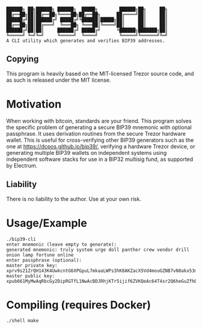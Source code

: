 
    ██████╗ ██╗██████╗ ██████╗  █████╗        ██████╗██╗     ██╗
    ██╔══██╗██║██╔══██╗╚════██╗██╔══██╗      ██╔════╝██║     ██║
    ██████╔╝██║██████╔╝ █████╔╝╚██████║█████╗██║     ██║     ██║
    ██╔══██╗██║██╔═══╝  ╚═══██╗ ╚═══██║╚════╝██║     ██║     ██║
    ██████╔╝██║██║     ██████╔╝ █████╔╝      ╚██████╗███████╗██║
    ╚═════╝ ╚═╝╚═╝     ╚═════╝  ╚════╝        ╚═════╝╚══════╝╚═╝
    A CLI utility which generates and verifies BIP39 addresses.

## Copying

This program is heavily based on the MIT-licensed Trezor source code, and as
such is released under the MIT license.

# Motivation

When working with bitcoin, standards are your friend. This program solves the
specific problem of generating a secure BIP39 mnemonic with optional
passphrase. It uses derivation routines from the secure Trezor hardware wallet.
This is useful for cross-verifying other BIP39 generators such as the one at
https://dcpos.github.io/bip39/, verifying a hardware Trezor device, or
generating multiple BIP39 wallets on independent systems using independent
software stacks for use in a BIP32 multisig fund, as supported by Electrum.

## Liability

There is no liability to the author. Use at your own risk.

# Usage/Example

    ./bip39-cli
    enter mnemonic (leave empty to generate): 
    generated mnemonic: truly system urge doll panther crew vendor drill onion lamp fortune online
    enter passphrase (optional): 
    master private key: xprv9s21ZrQH143K4UwkcntG6XPGpuL7mkaaLWPs3hK8AKZacX5Vd4mouGZNB7vN8akx53mYg8sSkwu8CfaZDwWXY9rymKGETEt6QmRaQz1VCyo
    master public key: xpub661MyMwAqRbcGy2DipRGTfL1NwAcBDJRhjKTr5ijif6ZVKQeAc64T4sr2Q6heGuZfhDCKXc3SRPYSD1TtzDzXDGSo2XMuvrAQR6KBNuL9qn

# Compiling (requires Docker)

    ./shell make
